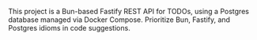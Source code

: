 <!-- Use this file to provide workspace-specific custom instructions to Copilot. For more details, visit https://code.visualstudio.com/docs/copilot/copilot-customization#_use-a-githubcopilotinstructionsmd-file -->

This project is a Bun-based Fastify REST API for TODOs, using a Postgres database managed via Docker Compose. Prioritize Bun, Fastify, and Postgres idioms in code suggestions.
